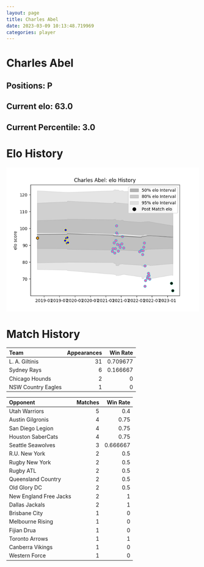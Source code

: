 ```yaml
---  
layout: page  
title: Charles Abel  
date: 2023-03-09 10:13:48.719969  
categories: player  
---
```

# Charles Abel

## Positions: P

## Current elo: 63.0

## Current Percentile: 3.0

# Elo History


![elo history](history_CharlesAbel.png)
# Match History


| Team               |   Appearances |   Win Rate |
|:-------------------|--------------:|-----------:|
| L. A. Giltinis     |            31 |   0.709677 |
| Sydney Rays        |             6 |   0.166667 |
| Chicago Hounds     |             2 |   0        |
| NSW Country Eagles |             1 |   0        |

| Opponent               |   Matches |   Win Rate |
|:-----------------------|----------:|-----------:|
| Utah Warriors          |         5 |   0.4      |
| Austin Gilgronis       |         4 |   0.75     |
| San Diego Legion       |         4 |   0.75     |
| Houston SaberCats      |         4 |   0.75     |
| Seattle Seawolves      |         3 |   0.666667 |
| R.U. New York          |         2 |   0.5      |
| Rugby New York         |         2 |   0.5      |
| Rugby ATL              |         2 |   0.5      |
| Queensland Country     |         2 |   0.5      |
| Old Glory DC           |         2 |   0.5      |
| New England Free Jacks |         2 |   1        |
| Dallas Jackals         |         2 |   1        |
| Brisbane City          |         1 |   0        |
| Melbourne Rising       |         1 |   0        |
| Fijian Drua            |         1 |   0        |
| Toronto Arrows         |         1 |   1        |
| Canberra Vikings       |         1 |   0        |
| Western Force          |         1 |   0        |